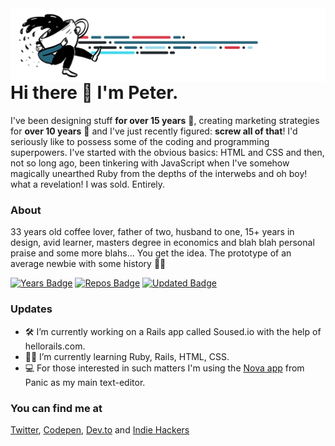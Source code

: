 <img align=left src="https://github.com/stepanekdesign/stepanekdesign/blob/master/Github-profile-banner.gif" alt="Coffee guy by Open Doodles @ opendoodles.com" />

# Hi there 👋 I'm Peter.
I've been designing stuff **for over 15 years** 🤘, creating marketing strategies for **over 10 years** 🤙 and I've just recently figured: **screw all of that**! I'd seriously like to possess some of the coding and programming superpowers. I've started with the obvious basics: HTML and CSS and then, not so long ago, been tinkering with JavaScript when I've somehow magically unearthed Ruby from the depths of the interwebs and oh boy! what a revelation! I was sold. Entirely.

### About
33 years old coffee lover, father of two, husband to one, 15+ years in design, avid learner, masters degree in economics and blah blah personal praise and some more blahs... You get the idea. The prototype of an average newbie with some history 🤷‍♂️

[![Years Badge](https://badges.pufler.dev/years/stepanekdesign)](https://badges.pufler.dev)
[![Repos Badge](https://badges.pufler.dev/repos/stepanekdesign)](https://badges.pufler.dev)
[![Updated Badge](https://badges.pufler.dev/updated/stepanekdesign/stepanekdesign)](https://badges.pufler.dev)

### Updates
* 🛠 I’m currently working on a Rails app called Soused.io with the help of hellorails.com.
* 👨‍💻 I’m currently learning Ruby, Rails, HTML, CSS.
* 💻 For those interested in such matters I'm using the <a href="https://nova.app" target="_blank">Nova app</a> from Panic as my main text-editor.

### You can find me at
<a href="https://twitter.com/stepanekp" target="_blank">Twitter</a>, <a href="" target="_blank">Codepen</a>, <a href="https://dev.to/stepanekdesign" target="_blank">Dev.to</a> and <a href="https://www.indiehackers.com/stepanekdesign" target="_blank">Indie Hackers</a>

